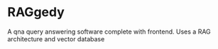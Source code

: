 # RAGgedy
A qna query answering software complete with frontend. Uses a RAG architecture and vector database
